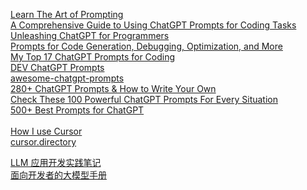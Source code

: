 [Learn The Art of Prompting](https://www.learnprompt.org/)  
[A Comprehensive Guide to Using ChatGPT Prompts for Coding Tasks](https://www.learnprompt.org/chat-gpt-prompts-for-coding/)  
[Unleashing ChatGPT for Programmers](https://www.learnprompt.org/chatgpt-prompts-for-programmers/)  
[Prompts for Code Generation, Debugging, Optimization, and More](https://www.learnprompt.org/chatgpt-prompts-for-developers/)  
[My Top 17 ChatGPT Prompts for Coding](https://www.fullstackfoundations.com/blog/chatgpt-prompts-for-coding#chatgpt-prompts-for-learning-to-code)  
[DEV ChatGPT Prompts](https://github.com/PickleBoxer/dev-chatgpt-prompts)  
[awesome-chatgpt-prompts](https://github.com/f/awesome-chatgpt-prompts)  
[280+ ChatGPT Prompts & How to Write Your Own](https://writesonic.com/blog/chatgpt-prompts)  
[Check These 100 Powerful ChatGPT Prompts For Every Situation](https://growthtribe.io/blog/chatgpt-prompts/)  
[500+ Best Prompts for ChatGPT](https://www.godofprompt.ai/blog/500-best-prompts-for-chatgpt-2024?srsltid=AfmBOorDz97w7PxISB5pLqsCH1hYRaXwd7yqJdi-pBhu8a8UBRZD66mA)  
[]()  
[How I use Cursor](https://www.builder.io/blog/cursor-tips)  
[cursor.directory](https://cursor.directory/)  
[]()  


[LLM 应用开发实践笔记](https://aitutor.liduos.com/)  
[面向开发者的大模型手册](https://datawhalechina.github.io/llm-cookbook/#/)  

